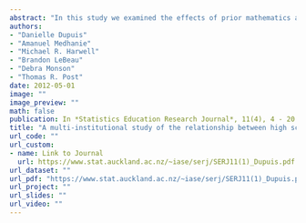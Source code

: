 ```yaml
---
abstract: "In this study we examined the effects of prior mathematics achievement and completion of a commercially developed, National Science Foundation-funded, or University of Chicago School Mathematics Project high school mathematics curriculum on achievement in students’ first college statistics course. Specifically, we examined the relationship between students’ high school mathematics achievement and high school mathematics curriculum on the difficulty level of students’ first college statistics course, and on the grade earned in that course. In general, students with greater prior mathematics achievement took more difficult statistics courses and earned higher grades in those courses. The high school mathematics curriculum a student completed was unrelated to statistics grades and course-taking."
authors: 
- "Danielle Dupuis" 
- "Amanuel Medhanie" 
- "Michael R. Harwell" 
- "Brandon LeBeau" 
- "Debra Monson"
- "Thomas R. Post"  
date: 2012-05-01
image: ""
image_preview: ""
math: false
publication: In *Statistics Education Research Journal*, 11(4), 4 - 20
title: "A multi-institutional study of the relationship between high school mathematics achievement and performance in introductory college statistics"
url_code: ""
url_custom:
- name: Link to Journal
  url: https://www.stat.auckland.ac.nz/~iase/serj/SERJ11(1)_Dupuis.pdf
url_dataset: ""
url_pdf: "https://www.stat.auckland.ac.nz/~iase/serj/SERJ11(1)_Dupuis.pdf"
url_project: ""
url_slides: ""
url_video: ""
---
```


